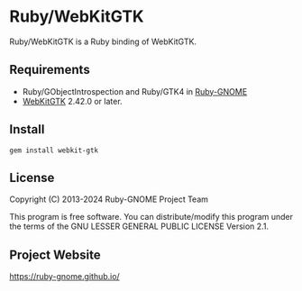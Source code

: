 # Ruby/WebKitGTK

Ruby/WebKitGTK is a Ruby binding of WebKitGTK.

## Requirements

* Ruby/GObjectIntrospection and Ruby/GTK4 in
  [Ruby-GNOME](https://ruby-gnome.github.io/)
* [WebKitGTK](http://webkitgtk.org/) 2.42.0 or later.

## Install

    gem install webkit-gtk

## License

Copyright (C) 2013-2024  Ruby-GNOME Project Team

This program is free software. You can distribute/modify this program
under the terms of the GNU LESSER GENERAL PUBLIC LICENSE Version 2.1.

## Project Website

https://ruby-gnome.github.io/
